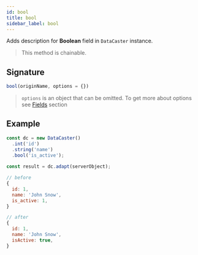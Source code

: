 ```yaml
---
id: bool
title: bool
sidebar_label: bool
---
```


Adds description for **Boolean** field in `DataCaster` instance.

> This method is chainable.

## Signature

```javascript
bool(originName, options = {})
```

> `options` is an object that can be omitted. To get more about options see [Fields](basics#fields) section

## Example

```javascript
const dc = new DataCaster()
  .int('id')
  .string('name')
  .bool('is_active');
	
const result = dc.adapt(serverObject);
```

```javascript
// before
{
  id: 1,
  name: 'John Snow',
  is_active: 1,
}

// after
{
  id: 1,
  name: 'John Snow',
  isActive: true,
}
```
